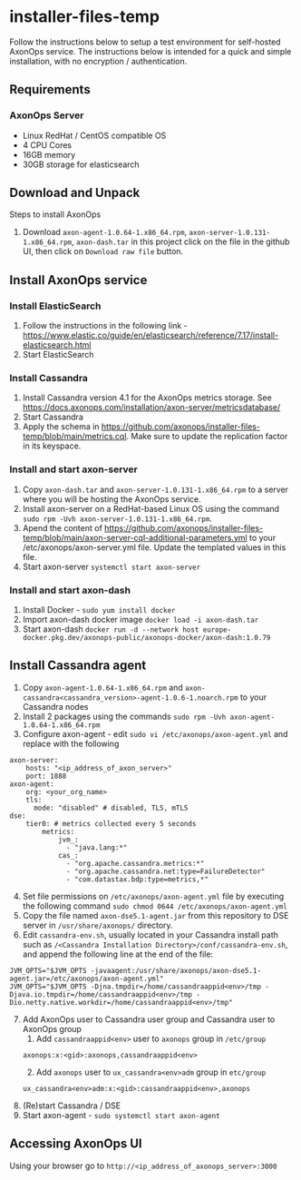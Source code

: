 # installer-files-temp

Follow the instructions below to setup a test environment for self-hosted AxonOps service. The instructions below is intended for a quick and simple installation, with no encryption / authentication.

## Requirements
### AxonOps Server
* Linux RedHat / CentOS compatible OS
* 4 CPU Cores
* 16GB memory
* 30GB storage for elasticsearch

## Download and Unpack
Steps to install AxonOps
1. Download `axon-agent-1.0.64-1.x86_64.rpm`, `axon-server-1.0.131-1.x86_64.rpm`, `axon-dash.tar` in this project click on the file in the github UI, then click on `Download raw file` button.


## Install AxonOps service
### Install ElasticSearch
1. Follow the instructions in the following link - https://www.elastic.co/guide/en/elasticsearch/reference/7.17/install-elasticsearch.html
2. Start ElasticSearch

### Install Cassandra
1. Install Cassandra version 4.1 for the AxonOps metrics storage. See https://docs.axonops.com/installation/axon-server/metricsdatabase/
2. Start Cassandra
3. Apply the schema in https://github.com/axonops/installer-files-temp/blob/main/metrics.cql. Make sure to update the replication factor in its keyspace.

### Install and start axon-server
1. Copy `axon-dash.tar` and `axon-server-1.0.131-1.x86_64.rpm` to a server where you will be hosting the AxonOps service.
2. Install axon-server on a RedHat-based Linux OS using the command `sudo rpm -Uvh axon-server-1.0.131-1.x86_64.rpm`.
3. Apend the content of https://github.com/axonops/installer-files-temp/blob/main/axon-server-cql-additional-parameters.yml to your /etc/axonops/axon-server.yml file. Update the templated values in this file.
4. Start axon-server `systemctl start axon-server`

### Install and start axon-dash
1. Install Docker - `sudo yum install docker`
2. Import axon-dash docker image `docker load -i axon-dash.tar`
3. Start axon-dash `docker run -d --network host europe-docker.pkg.dev/axonops-public/axonops-docker/axon-dash:1.0.79`

## Install Cassandra agent
1. Copy `axon-agent-1.0.64-1.x86_64.rpm` and `axon-cassandra<cassandra_version>-agent-1.0.6-1.noarch.rpm` to your Cassandra nodes
2. Install 2 packages using the commands `sudo rpm -Uvh axon-agent-1.0.64-1.x86_64.rpm`
3. Configure axon-agent - edit `sudo vi /etc/axonops/axon-agent.yml` and replace with the following
```
axon-server:
    hosts: "<ip_address_of_axon_server>"
    port: 1888
axon-agent:
    org: <your_org_name>
    tls:
      mode: "disabled" # disabled, TLS, mTLS
dse:
    tier0: # metrics collected every 5 seconds
        metrics:
            jvm_:
              - "java.lang:*"
            cas_:
              - "org.apache.cassandra.metrics:*"
              - "org.apache.cassandra.net:type=FailureDetector"
              - "com.datastax.bdp:type=metrics,*"
```
4. Set file permissions on `/etc/axonops/axon-agent.yml` file by executing the following command
```sudo chmod 0644 /etc/axonops/axon-agent.yml```
5. Copy the file named `axon-dse5.1-agent.jar` from this repository to DSE server in `/usr/share/axonops/` directory.
6. Edit `cassandra-env.sh`, usually located in your Cassandra install path such as `/<Cassandra Installation Directory>/conf/cassandra-env.sh`, and append the following line at the end of the file:
```
JVM_OPTS="$JVM_OPTS -javaagent:/usr/share/axonops/axon-dse5.1-agent.jar=/etc/axonops/axon-agent.yml"
JVM_OPTS="$JVM_OPTS -Djna.tmpdir=/home/cassandraappid<env>/tmp -Djava.io.tmpdir=/home/cassandraappid<env>/tmp -Dio.netty.native.workdir=/home/cassandraappid<env>/tmp"
```
7. Add AxonOps user to Cassandra user group and Cassandra user to AxonOps group
   1. Add `cassandraappid<env>` user to `axonops` group in `/etc/group`
    ```
    axonops:x:<gid>:axonops,cassandraappid<env>
    ```
   2. Add `axonops` user to `ux_cassandra<env>adm` group in `etc/group`
    ```
    ux_cassandra<env>adm:x:<gid>:cassandraappid<env>,axonops
    ```
8. (Re)start Cassandra / DSE
9. Start axon-agent - `sudo systemctl start axon-agent`

## Accessing AxonOps UI
Using your browser go to `http://<ip_address_of_axonops_server>:3000`
